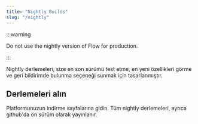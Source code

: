 ```yaml
---
title: "Nightly Builds"
slug: "/nightly"
---
```


:::warning

Do not use the nightly version of Flow for production.

:::

Nightly derlemeleri, size en son sürümü test etme, en yeni özellikleri görme ve geri bildirimde bulunma seçeneği sunmak için tasarlanmıştır.

## Derlemeleri alın

Platformunuzun indirme sayfalarına gidin. Tüm nightly derlemeleri, ayrıca github'da ön sürüm olarak yayınlanır.
